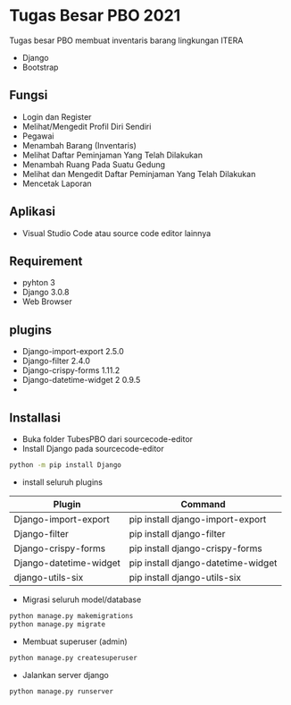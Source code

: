# Tugas Besar PBO 2021

Tugas besar PBO membuat inventaris barang lingkungan ITERA
- Django
- Bootstrap

## Fungsi
- Login dan Register
- Melihat/Mengedit Profil Diri Sendiri
- Pegawai
- Menambah Barang (Inventaris)
- Melihat Daftar Peminjaman Yang Telah Dilakukan
- Menambah Ruang Pada Suatu Gedung
- Melihat dan Mengedit Daftar Peminjaman Yang Telah Dilakukan
- Mencetak Laporan


## Aplikasi
- Visual Studio Code atau source code editor lainnya

## Requirement
- pyhton 3
- Django 3.0.8
- Web Browser

## plugins
- Django-import-export 2.5.0
- Django-filter 2.4.0
- Django-crispy-forms 1.11.2
- Django-datetime-widget 2 0.9.5
- 

## Installasi
- Buka folder TubesPBO dari sourcecode-editor
- Install Django pada sourcecode-editor
```sh
python -m pip install Django
```
- install seluruh plugins

| Plugin | Command |
| ------ | ------ |
| Django-import-export  | pip install django-import-export |
| Django-filter | pip install django-filter |
| Django-crispy-forms | pip install django-crispy-forms |
| Django-datetime-widget | pip install django-datetime-widget |
| django-utils-six | pip install django-utils-six |

- Migrasi seluruh model/database
```sh
python manage.py makemigrations
python manage.py migrate
```
- Membuat superuser (admin)
```sh
python manage.py createsuperuser
```

- Jalankan server django
```sh
python manage.py runserver
```



